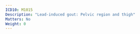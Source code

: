 ```yaml
---
ICD10: M1015
Description: "Lead-induced gout: Pelvic region and thigh"
Matters: No
Weight: 0
---
```

